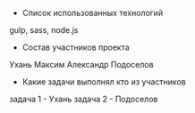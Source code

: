 - Список использованных технологий

gulp, sass, node.js

- Состав участников проекта

Ухань Максим
Александр Подоселов

- Какие задачи выполнял кто из участников

задача 1 - Ухань
задача 2 - Подоселов
